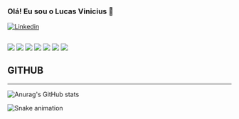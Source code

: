 ### Olá! Eu sou o Lucas Vinicius 🤙

[![Linkedin](https://img.shields.io/badge/LinkedIn-0077B5?style=for-the-badge&logo=linkedin&logoColor=white)](linkedin.com/in/lucas-vinicius-silva-686157219)

##
![](https://img.shields.io/badge/‎-JavaScript-F7DF1E?logo=javascript&logoColor=white&style=plastic)
![](https://img.shields.io/badge/‎-HTML-CC342D?logo=html5&logoColor=white&style=plastic)
![](https://img.shields.io/badge/‎-CSS-1572B6?logo=css3&logoColor=white&style=plastic)
![](https://img.shields.io/badge/‎-NodeJS-339933?logo=Node.js&logoColor=white&style=plastic)
![](https://img.shields.io/badge/‎-Git-F05032?logo=git&logoColor=white&style=plastic)
![](https://img.shields.io/badge/‎-GitHub-181717?logo=github&logoColor=white&style=plastic)
![](https://img.shields.io/badge/‎-VS%20Code-007ACC?logo=visual-studio-code&logoColor=white&style=plastic)

## GITHUB
-----
![Anurag's GitHub stats](https://github-readme-stats.vercel.app/api?username=lucasvinip&show_icons=true&theme=radical)

![Snake animation](https://github.com/danielbped/danielbped/blob/output/github-contribution-grid-snake.svg)
